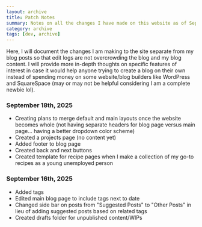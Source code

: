 ```yaml
--- 
layout: archive
title: Patch Notes
summary: Notes on all the changes I have made on this website as of September 16th, 2025. May add old changes retroactively. 
category: archive
tags: [dev, archive]
---
```


Here, I will document the changes I am making to the site separate from my blog posts so that edit logs are not overcrowding the blog and my blog content. I will provide more in-depth thoughts on specific features of interest in case it would help anyone trying to create a blog on their own instead of spending money on some website/blog builders like WordPress and SquareSpace (may or may not be helpful considering I am a complete newbie lol).

### September 18th, 2025
- Creating plans to merge default and main layouts once the website becomes whole (not having separate headers for blog page versus main page... having a better dropdown color scheme)
- Created a projects page (no content yet)
- Added footer to blog page
- Created back and next buttons
- Created template for recipe pages when I make a collection of my go-to recipes as a young unemployed person

### September 16th, 2025
- Added tags
- Edited main blog page to include tags next to date
- Changed side bar on posts from "Suggested Posts" to "Other Posts" in lieu of adding suggested posts based on related tags 
- Created drafts folder for unpublished content/WIPs


